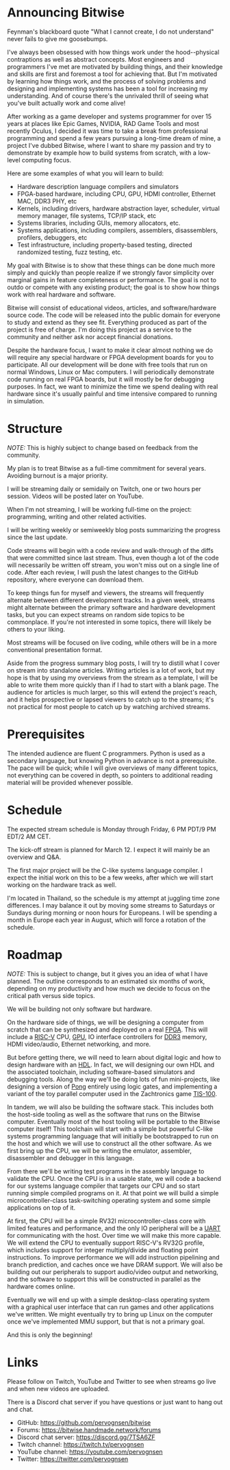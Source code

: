 # Announcing Bitwise

Feynman's blackboard quote "What I cannot create, I do not understand" never fails to give me goosebumps.

I've always been obsessed with how things work under the hood--physical contraptions as well as abstract concepts.
Most engineers and programmers I've met are motivated by building things, and their knowledge and skills are first
and foremost a tool for achieving that. But I'm motivated by learning how things work, and the process of solving
problems and designing and implementing systems has been a tool for increasing my understanding. And of course there's
the unrivaled thrill of seeing what you've built actually work and come alive!

After working as a game developer and systems programmer for over 15 years at places like Epic Games, NVIDIA, RAD Game
Tools and most recently Oculus, I decided it was time to take a break from professional programming and spend a few years
pursuing a long-time dream of mine, a project I've dubbed Bitwise, where I want to share my passion and try to demonstrate
by example how to build systems from scratch, with a low-level computing focus.

Here are some examples of what you will learn to build:
- Hardware description language compilers and simulators
- FPGA-based hardware, including CPU, GPU, HDMI controller, Ethernet MAC, DDR3 PHY, etc
- Kernels, including drivers, hardware abstraction layer, scheduler, virtual memory manager, file systems, TCP/IP stack, etc
- Systems libraries, including GUIs, memory allocators, etc.
- Systems applications, including compilers, assemblers, disassemblers, profilers, debuggers, etc
- Test infrastructure, including property-based testing, directed randomized testing, fuzz testing, etc.

My goal with Bitwise is to show that these things can be done much more simply and quickly than people realize if we strongly favor
simplicity over marginal gains in feature completeness or performance. The goal is not to outdo or compete with any existing product;
the goal is to show how things work with real hardware and software.

Bitwise will consist of educational videos, articles, and software/hardware source code. The code will be released into
the public domain for everyone to study and extend as they see fit. Everything produced as part of the project is free of
charge. I'm doing this project as a service to the community and neither ask nor accept financial donations.

Despite the hardware focus, I want to make it clear almost nothing we do will require any special hardware or FPGA development boards
for you to participate. All our development will be done with free tools that run on normal Windows, Linux or Mac computers. I will
periodically demonstrate code running on real FPGA boards, but it will mostly be for debugging purposes. In fact, we want to minimize
the time we spend dealing with real hardware since it's usually painful and time intensive compared to running in simulation.

# Structure

_NOTE:_ This is highly subject to change based on feedback from the community.

My plan is to treat Bitwise as a full-time commitment for several years. Avoiding burnout is a major priority.

I will be streaming daily or semidaily on Twitch, one or two hours per session. Videos will be posted later on YouTube.

When I'm not streaming, I will be working full-time on the project: programming, writing and other related activities.

I will be writing weekly or semiweekly blog posts summarizing the progress since the last update.

Code streams will begin with a code review and walk-through of the diffs that were committed since last stream. Thus,
even though a lot of the code will necessarily be written off stream, you won't miss out on a single line of code. After
each review, I will push the latest changes to the GitHub repository, where everyone can download them.

To keep things fun for myself and viewers, the streams will frequently alternate between different development tracks. In a
given week, streams might alternate between the primary software and hardware development tasks, but you can expect streams on
random side topics to be commonplace. If you're not interested in some topics, there will likely be others to your liking.

Most streams will be focused on live coding, while others will be in a more conventional presentation format.

Aside from the progress summary blog posts, I will try to distill what I cover on stream into standalone articles. Writing
articles is a lot of work, but my hope is that by using my overviews from the stream as a template, I will be able to
write them more quickly than if I had to start with a blank page. The audience for articles is much larger, so this will
extend the project's reach, and it helps prospective or lapsed viewers to catch up to the streams; it's not practical for
most people to catch up by watching archived streams. 

# Prerequisites

The intended audience are fluent C programmers. Python is used as a secondary language, but knowing Python in advance is not
a prerequisite. The pace will be quick; while I will give overviews of many different topics, not everything can be covered
in depth, so pointers to additional reading material will be provided whenever possible.

# Schedule

The expected stream schedule is Monday through Friday, 6 PM PDT/9 PM EDT/2 AM CET.

The kick-off stream is planned for March 12. I expect it will mainly be an overview and Q&A.

The first major project will be the C-like systems language compiler. I expect the initial work on this to be a few weeks,
after which we will start working on the hardware track as well.

I'm located in Thailand, so the schedule is my attempt at juggling time zone differences. I may balance it out by moving some
streams to Saturdays or Sundays during morning or noon hours for Europeans. I will be spending a month in Europe each year
in August, which will force a rotation of the schedule.

# Roadmap

_NOTE:_ This is subject to change, but it gives you an idea of what I have planned. The outline corresponds to an estimated six
months of work, depending on my productivity and how much we decide to focus on the critical path versus side topics.

We will be building not only software but hardware.

On the hardware side of things, we will be designing a computer from scratch that can be synthesized and deployed on a real
[FPGA](https://en.wikipedia.org/wiki/Field-programmable_gate_array). This will include a
[RISC-V](https://en.wikipedia.org/wiki/RISC-V) CPU, [GPU](https://en.wikipedia.org/wiki/Graphics_processing_unit),
IO interface controllers for [DDR3](https://en.wikipedia.org/wiki/DDR3_SDRAM) memory, HDMI video/audio, Ethernet networking, and more.

But before getting there, we will need to learn about digital logic and how to design hardware with an
[HDL](https://en.wikipedia.org/wiki/Hardware_description_language). In fact, we will designing our own HDL and the associated
toolchain, including software-based simulators and debugging tools. Along the way we'll be doing lots of fun mini-projects,
like designing a version of [Pong](https://en.wikipedia.org/wiki/Pong) entirely using logic gates, and implementing a variant of the
toy parallel computer used in the Zachtronics game [TIS-100](https://en.wikipedia.org/wiki/TIS-100).

In tandem, we will also be building the software stack. This includes both the host-side tooling as well as the software that
runs on the Bitwise computer. Eventually most of the host tooling will be portable to the Bitwise computer itself! This toolchain
will start with a simple but powerful C-like systems programming language that will initially be bootstrapped to run on the host
and which we will use to construct all the other software. As we first bring up the CPU, we will be writing the emulator, assembler,
disassembler and debugger in this language.

From there we'll be writing test programs in the assembly language to validate the CPU. Once the CPU is in a usable state, we will
code a backend for our systems language compiler that targets our CPU and so start running simple compiled programs on it. At that point
we will build a simple microcontroller-class task-switching operating system and some simple applications on top of it.

At first, the CPU will be a simple RV32I microcontroller-class core with limited features and performance, and the only IO peripheral
will be a [UART](https://en.wikipedia.org/wiki/Universal_asynchronous_receiver-transmitter) for communicating with the host. Over time
we will make this more capable. We will extend the CPU to eventually support RISC-V's RV32G profile, which includes support for integer
multiply/divide and floating point instructions. To improve performance we will add instruction pipelining and branch prediction,
and caches once we have DRAM support. We will also be building out our peripherals to support audio/video output and
networking, and the software to support this will be constructed in parallel as the hardware comes online.

Eventually we will end up with a simple desktop-class operating system with a graphical user interface that can run games and other
applications we've written. We might eventually try to bring up Linux on the computer once we've implemented MMU support, but that
is not a primary goal.

And this is only the beginning!

# Links

Please follow on Twitch, YouTube and Twitter to see when streams go live and when new videos are uploaded.

There is a Discord chat server if you have questions or just want to hang out and chat.

- GitHub: https://github.com/pervognsen/bitwise
- Forums: https://bitwise.handmade.network/forums
- Discord chat server: https://discord.gg/7TSA6ZF
- Twitch channel: https://twitch.tv/pervognsen
- YouTube channel: https://youtube.com/pervognsen
- Twitter: https://twitter.com/pervognsen
